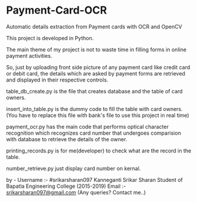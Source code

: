 # Payment-Card-OCR
Automatic details extraction from Payment cards with OCR and OpenCV

This project is developed in Python.

The main theme of my project is not to waste time in filling forms in online payment activities.

So, just by uploading front side picture of any payment card like credit card or debit card, the details which are asked by payment forms are retrieved and displayed in their respective controls.

table_db_create.py is the file that creates database and the table of card owners.

insert_into_table.py is the dummy code to fill the table with card owners. (You have to replace this file with bank's file to use this project in real time)

payment_ocr.py has the main code that performs optical character recognition which recognizes card number that undergoes comparision with database to retrieve the details of the owner.

printing_records.py is for me(developer) to check what are the record in the table.

number_retrieve.py just display card number on kernal.

by - 
Username :- #srikarsharan097
Kanneganti Srikar Sharan
Student of Bapatla Engineering College (2015-2019)
Email :- srikarsharan097@gmail.com (Any queries? Contact me..)

